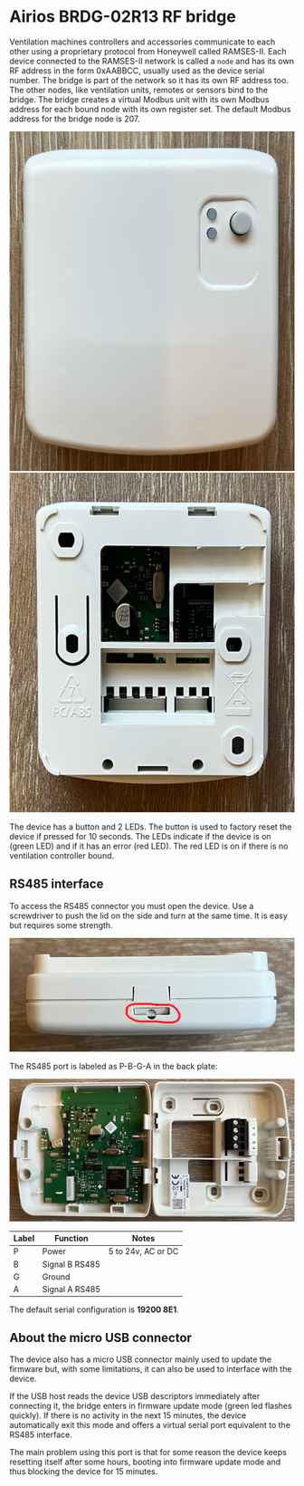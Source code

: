 # Airios BRDG-02R13 RF bridge

Ventilation machines controllers and accessories communicate to each other using a proprietary protocol from Honeywell called RAMSES-II. Each device connected to the RAMSES-II network is called a `node` and has its own RF address in the form 0xAABBCC, usually used as the device serial number. The bridge is part of the network so it has its own RF address too. The other nodes, like ventilation units, remotes or sensors bind to the bridge. The bridge creates a virtual Modbus unit with its own Modbus address for each bound node with its own register set. The default Modbus address for the bridge node is 207.

<img src="assets/brdg02r13_front.png" width="600" height="600">
<img src="assets/brdg02r13_back.png" width="600" height="600">

The device has a button and 2 LEDs. The button is used to factory reset the device if pressed for 10 seconds. The LEDs indicate if the device is on (green LED) and if it has an error (red LED). The red LED is on if there is no ventilation controller bound.

## RS485 interface

To access the RS485 connector you must open the device. Use a screwdriver to push the lid on the side and turn at the same time. It is easy but requires some strength.

![Side](assets/brdg02r13_side.png)

The RS485 port is labeled as P-B-G-A in the back plate:

![Side](assets/brdg02r13_open.png)

| Label | Function       | Notes              |
|-------|----------------|--------------------|
| P     | Power          | 5 to 24v, AC or DC |
| B     | Signal B RS485 |                    |
| G     | Ground         |                    |
| A     | Signal A RS485 |                    |


The default serial configuration is **19200 8E1**.

## About the micro USB connector

The device also has a micro USB connector mainly used to update the firmware but, with some limitations, it can also be used to interface with the device.

If the USB host reads the device USB descriptors immediately after connecting it, the bridge enters in firmware update mode (green led flashes quickly). If there is no activity in the next 15 minutes, the device automatically exit this mode and offers a virtual serial port equivalent to the RS485 interface.

The main problem using this port is that for some reason the device keeps resetting itself after some hours, booting into firmware update mode and thus blocking the device for 15 minutes.
